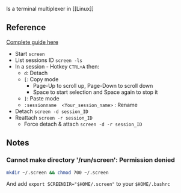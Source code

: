 Is a terminal multiplexer in [[Linux]]
## Reference
[Complete guide here](https://www.howtogeek.com/662422/how-to-use-linuxs-screen-command/)
* Start `screen`
* List sessions ID `screen -ls`
* In a session - Hotkey `CTRL+A` then:
    * `d`: Detach
    * `[`: Copy mode
        * Page-Up to scroll up, Page-Down to scroll down
        * Space to start selection and Space again to stop it
    * `]`: Paste mode
    * `:sessionname  <Your_session_name>` : Rename
* Detach `screen -d session_ID`
* Reattach `screen -r session_ID`
	* Force detach & attach `screen -d -r session_ID`
## Notes
### Cannot make directory '/run/screen': Permission denied
```sh
mkdir ~/.screen && chmod 700 ~/.screen
```
And add `export SCREENDIR="$HOME/.screen"` to your `$HOME/.bashrc`